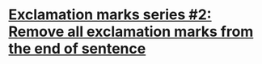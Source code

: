 # [Exclamation marks series #2: Remove all exclamation marks from the end of sentence](https://www.codewars.com/kata/exclamation-marks-series-number-2-remove-all-exclamation-marks-from-the-end-of-sentence/)
